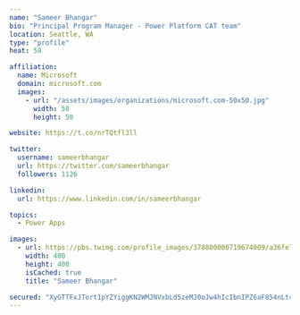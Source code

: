 ```yaml
---
name: "Sameer Bhangar"
bio: "Principal Program Manager - Power Platform CAT team"
location: Seattle, WA
type: "profile"
heat: 58

affiliation:
  name: Microsoft
  domain: microsoft.com
  images:
    - url: "/assets/images/organizations/microsoft.com-50x50.jpg"
      width: 50
      height: 50

website: https://t.co/nrTQtfl3ll

twitter:
  username: sameerbhangar
  url: https://twitter.com/sameerbhangar
  followers: 1126

linkedin:
  url: https://www.linkedin.com/in/sameerbhangar

topics:
  - Power Apps

images:
  - url: https://pbs.twimg.com/profile_images/378800000719674009/a36fe7ddfab1778b76e5793772e43798_400x400.jpeg
    width: 400
    height: 400
    isCached: true
    title: "Sameer Bhangar"

secured: "XyGTTFxJTort1pYZYiggKN2WMJNVxbLd5zeMJ0oJw4hIcIbnIPZ6aF854nLt4MuTpOm/DmpIxlm5xmhYT23xFwbKqdpP1V3ArYqqOKEVdqVZm4xucU4YCQXwHcxHvG9ZJ4SvkNtMx7B2ekxeM0AFM1ytpeEXqmiHdVz53U6cUuXSIiBZ6vUiIqNIWgctAByvXIXXW9IVtnCFbyK80Hvkj8WE2rxaoczX++331hGFiu9ELR0WnHPZbNVtXRs2tW2sJgIMvQtSPR2Ejgx/edSaVQHgQb0RVMHRm0Vmw+17HwySVMr3iITHuZ8r7uN+9M6H4TA3uShpKAZ+hbcbagtMJeQdc8coTh5pCHeukGQokIiVlgkI+H5gonebf4cw6bR3fbm1pzfmyYxQ1A+hfa8cq1nrSrCVC+eSKELlwvL68c0=;S+f6IQxEJK4EaDotGHl9yw=="
---
```


